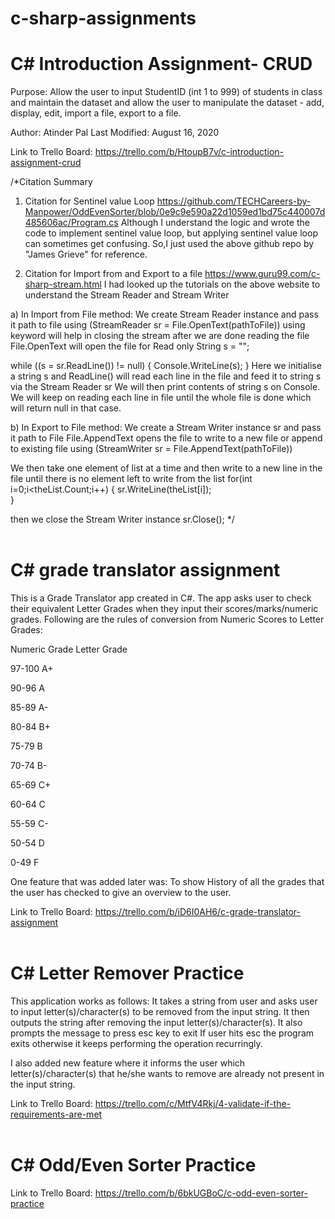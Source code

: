 # c-sharp-assignments

# C# Introduction Assignment- CRUD

Purpose: Allow the user to input StudentID (int 1 to 999) of students in class and maintain the dataset and allow the user to manipulate the dataset - add, display, edit, import a file, export to a file.

Author: Atinder Pal
Last Modified: August 16, 2020

Link to Trello Board: https://trello.com/b/HtoupB7v/c-introduction-assignment-crud


/*Citation Summary
1. Citation for Sentinel value Loop
https://github.com/TECHCareers-by-Manpower/OddEvenSorter/blob/0e9c9e590a22d1059ed1bd75c440007d485606ac/Program.cs
Although I understand the logic and wrote the code to implement sentinel value loop, but applying sentinel value loop can sometimes get confusing.
So,I just used the above github repo by "James Grieve" for reference.

2. Citation for Import from and Export to a file
https://www.guru99.com/c-sharp-stream.html
I had looked up the tutorials on the above website to understand the Stream Reader and Stream Writer

a) In Import from File method:
We create Stream Reader instance and pass it path to file
using (StreamReader sr = File.OpenText(pathToFile))
using keyword will help in closing the stream after we are done reading the file
File.OpenText will open the file for Read only
String s = "";

while ((s = sr.ReadLine()) != null)
{
Console.WriteLine(s);
}
Here we initialise a string s and ReadLine() will read each line in the file and feed it to string s via the Stream Reader sr
We will then print contents of string s on Console.
We will keep on reading each line in file until the whole file is done which will return null in that case.

b) In Export to File method:
We create a Stream Writer instance sr and pass it path to File
File.AppendText opens the file to write to a new file or append to existing file
using (StreamWriter sr = File.AppendText(pathToFile))

We then take one element of list at a time and then write to a new line in the file until there is no element left to write from the list
for(int i=0;i<theList.Count;i++)
{
    sr.WriteLine(theList[i]);                        
}   

then we close the Stream Writer instance
sr.Close(); 
*/ <br/>
<br/>

# C# grade translator assignment
This is a Grade Translator app created in C#.
The app asks user to check their equivalent Letter Grades when they input their scores/marks/numeric grades.
Following are the rules of conversion from Numeric Scores to Letter Grades:

Numeric Grade       Letter Grade

97-100              A+
                    
90-96               A             

85-89               A-       

80-84               B+

75-79               B

70-74               B-            

65-69               C+

60-64               C

55-59               C-

50-54               D

0-49                F

One feature that was added later was: To show History of all the grades that the user has checked to give an overview to the user.

Link to Trello Board:  https://trello.com/b/iD6I0AH6/c-grade-translator-assignment
<br/> <br/>
# C# Letter Remover Practice

This application works as follows:
It takes a string from user and asks user to input letter(s)/character(s) to be removed from the input string.
It then outputs the string after removing the input letter(s)/character(s).
It also prompts the message to press esc key to exit
If user hits esc the program exits otherwise it keeps performing the operation recurringly.

I also added new feature where it informs the user which letter(s)/character(s) that he/she wants to remove are already not present in the input string.

Link to Trello Board: https://trello.com/c/MtfV4Rkj/4-validate-if-the-requirements-are-met
<br/> <br/>

# C# Odd/Even Sorter Practice

Link to Trello Board: https://trello.com/b/6bkUGBoC/c-odd-even-sorter-practice

